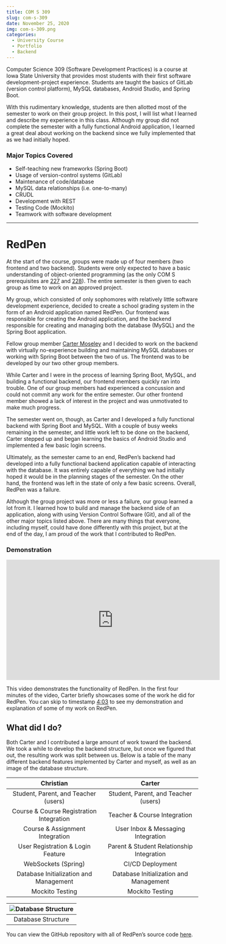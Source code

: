 ```yaml
---
title: COM S 309
slug: com-s-309
date: November 25, 2020
img: com-s-309.png
categories:
  - University Course
  - Portfolio
  - Backend
---
```


Computer Science 309 (Software Development Practices) is a course at Iowa State University that provides most students with their first software development-project experience. Students are taught the basics of GitLab (version control platform), MySQL databases, Android Studio, and Spring Boot.

<!--more-->

With this rudimentary knowledge, students are then allotted most of the semester to work on their group project. In this post, I will list what I learned and describe my experience in this class. Although my group did not complete the semester with a fully functional Android application, I learned a great deal about working on the backend since we fully implemented that as we had initially hoped.

### Major Topics Covered
  - Self-teaching new frameworks (Spring Boot)
  - Usage of version-control systems (GitLab)
  - Maintenance of code/database
  - MySQL data relationships (i.e. one-to-many)
  - CRUDL
  - Development with REST
  - Testing Code (Mockito)
  - Teamwork with software development

---

# RedPen

At the start of the course, groups were made up of four members (two frontend and two backend). Students were only expected to have a basic understanding of object-oriented programming (as the only COM S prerequisites are [227](/post/com-s-227) and [228](/post/com-s-228)). The entire semester is then given to each group as time to work on an approved project.

My group, which consisted of only sophomores with relatively little software development experience, decided to create a school grading system in the form of an Android application named RedPen. Our frontend was responsible for creating the Android application, and the backend responsible for creating and managing both the database (MySQL) and the Spring Boot application.

Fellow group member [Carter Moseley](http://cartermoseley.com/) and I decided to work on the backend with virtually no-experience building and maintaining MySQL databases or working with Spring Boot between the two of us. The frontend was to be developed by our two other group members.

While Carter and I were in the process of learning Spring Boot, MySQL, and building a functional backend, our frontend members quickly ran into trouble. One of our group members had experienced a concussion and could not commit any work for the entire semester. Our other frontend member showed a lack of interest in the project and was unmotivated to make much progress.

The semester went on, though, as Carter and I developed a fully functional backend with Spring Boot and MySQL. With a couple of busy weeks remaining in the semester, and little work left to be done on the backend, Carter stepped up and began learning the basics of Android Studio and implemented a few basic login screens.

Ultimately, as the semester came to an end, RedPen’s backend had developed into a fully functional backend application capable of interacting with the database. It was entirely capable of everything we had initially hoped it would be in the planning stages of the semester. On the other hand, the frontend was left in the state of only a few basic screens. Overall, RedPen was a failure.

Although the group project was more or less a failure, our group learned a lot from it. I learned how to build and manage the backend side of an application, along with using Version Control Software (Git), and all of the other major topics listed above. There are many things that everyone, including myself, could have done differently with this project, but at the end of the day, I am proud of the work that I contributed to RedPen.

### Demonstration

<iframe width="560" height="315" src="https://www.youtube.com/embed/W9jD102f-Wc" title="YouTube video player" frameborder="0" allow="accelerometer; autoplay; clipboard-write; encrypted-media; gyroscope; picture-in-picture" allowfullscreen></iframe>

This video demonstrates the functionality of RedPen. In the first four minutes of the video, Carter briefly showcases some of the work he did for RedPen. You can skip to timestamp [4:03](https://youtu.be/W9jD102f-Wc?t=243) to see my demonstration and explanation of some of my work on RedPen.

## What did I do?

Both Carter and I contributed a large amount of work toward the backend. We took a while to develop the backend structure, but once we figured that out, the resulting work was split between us. Below is a table of the many different backend features implemented by Carter and myself, as well as an image of the database structure.

| Christian |  Carter   |
| :-------: | :-------: |
| Student, Parent, and Teacher (users) | Student, Parent, and Teacher (users) |
| Course & Course Registration Integration | Teacher & Course Integration |
| Course & Assignment Integration | User Inbox & Messaging Integration |
| User Registration & Login Feature | Parent & Student Relationship Integration |
| WebSockets (Spring) | CI/CD Deployment |
| Database Initialization and Management | Database Initialization and Management |
| Mockito Testing | Mockito Testing |


| ![Database Structure](/blog-images/redpen-db.png) |
| :--: |
| Database Structure | 

You can view the GitHub repository with all of RedPen’s source code [here](https://github.com/ChristianLisle/redpen).